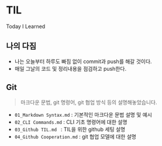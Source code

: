 # TIL

Today I Learned



## 나의 다짐

- 나는 오늘부터 하루도 빠짐 없이 commit과 push를 해갈 것이다.
- 매일 그날의 코드 및 정리내용을 점검하고 push한다.



## Git

> 마크다운 문법, git 명령어, git 협업 방식 등의 설명해놓았습니다.

- `01_Markdown Syntax.md` : 기본적인 마크다운 문법 설명 및 예시
- `02_CLI Commands.md` : CLI 기초 명령어에 대한 설명
- `03_Github TIL.md ` : TIL을 위한 github 세팅 설명
- `04_Github Cooperation.md` : git 협업 모델에 대한 설명